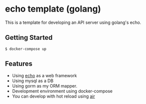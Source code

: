 # echo template (golang)
This is a template for developing an API server using golang's echo.
## Getting Started
```
$ docker-compose up
```
## Features
- Using [echo](https://github.com/labstack/echo) as a web framework
- Using mysql as a DB
- Using gorm as my ORM mapper.
- Development environment using docker-compose
- You can develop with hot reload using [air](https://github.com/cosmtrek/air)
